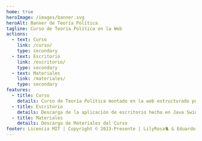 ```yaml
---
home: true
heroImage: /images/banner.svg
heroAlt: Banner de Teoría Política
tagline: Curso de Teoría Política en la Web
actions:
  - text: Curso
    link: /curso/
    type: secondary
  - text: Escritorio
    link: /escritorio/
    type: secondary
  - text: Materiales
    link: /materiales/
    type: secondary
features:
  - title: Curso
    details: Curso de Teoría Política montado en la web estructurado por temas
  - title: Escritorio
    details: Descarga de la aplicación de escritorio hecha en Java Swing para acceder al curso sin conexión
  - title: Materiales
    details: Descarga de Materiales del Curso
footer: Licencia MIT | Copyright © 2023-Presente | LilyRosa🐈 & EduardoProfe666🎩
---
```

